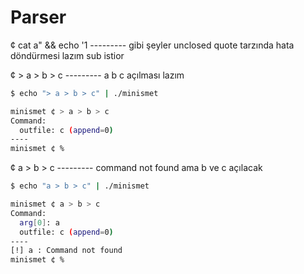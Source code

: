 
# Parser
¢ cat a" && echo '1     --------- gibi şeyler unclosed quote tarzında hata döndürmesi lazım sub istior


¢ > a > b > c           --------- a b c açılması lazım
```bash
$ echo "> a > b > c" | ./minismet

minismet ¢ > a > b > c
Command:
  outfile: c (append=0)
----
minismet ¢ %     
```


¢ a > b > c             --------- command not found ama b ve c açılacak
```bash
$ echo "a > b > c" | ./minismet

minismet ¢ a > b > c
Command:
  arg[0]: a
  outfile: c (append=0)
----
[!] a : Command not found
minismet ¢ %                                     
```
